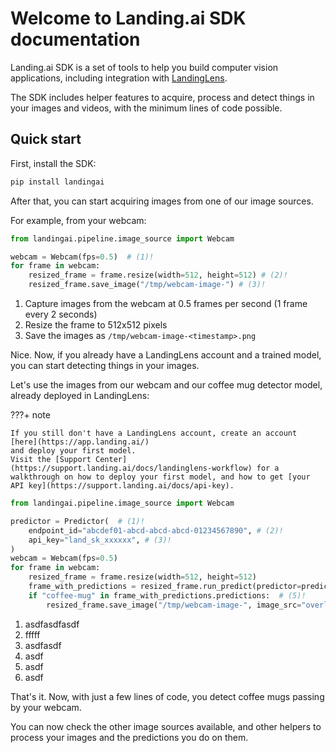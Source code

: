 # Welcome to Landing.ai SDK documentation

Landing.ai SDK is a set of tools to help you build computer vision applications, including
integration with [LandingLens](https://app.landing.ai/).

The SDK includes helper features to acquire, process and detect things in your images and videos, with the minimum lines of code possible.

## Quick start

First, install the SDK:

```bash
pip install landingai
```

After that, you can start acquiring images from one of our image sources.

For example, from your webcam:

```py
from landingai.pipeline.image_source import Webcam

webcam = Webcam(fps=0.5)  # (1)!
for frame in webcam:
    resized_frame = frame.resize(width=512, height=512) # (2)!
    resized_frame.save_image("/tmp/webcam-image-") # (3)!
```

1. Capture images from the webcam at 0.5 frames per second (1 frame every 2 seconds)
2. Resize the frame to 512x512 pixels
3. Save the images as `/tmp/webcam-image-<timestamp>.png`

Nice. Now, if you already have a LandingLens account and a trained model, you
can start detecting things in your images.

Let's use the images from our webcam and our coffee mug detector model, already deployed in LandingLens:

???+ note

    If you still don't have a LandingLens account, create an account [here](https://app.landing.ai/)
    and deploy your first model.
    Visit the [Support Center](https://support.landing.ai/docs/landinglens-workflow) for a walkthrough on how to deploy your first model, and how to get [your API key](https://support.landing.ai/docs/api-key).

```py
from landingai.pipeline.image_source import Webcam

predictor = Predictor(  # (1)!
    endpoint_id="abcdef01-abcd-abcd-abcd-01234567890", # (2)!
    api_key="land_sk_xxxxxx", # (3)!
)
webcam = Webcam(fps=0.5)
for frame in webcam:
    resized_frame = frame.resize(width=512, height=512)
    frame_with_predictions = resized_frame.run_predict(predictor=predictor) # (4)!
    if "coffee-mug" in frame_with_predictions.predictions:  # (5)!
        resized_frame.save_image("/tmp/webcam-image-", image_src="overlay") # (6)!
```

1. asdfasdfasdf
2. fffff
3. asdfasdf
4. asdf
5. asdf
6. asdf

That's it. Now, with just a few lines of code, you detect coffee mugs passing by your webcam.

You can now check the other image sources available, and other helpers to process your images and the predictions you do on them.